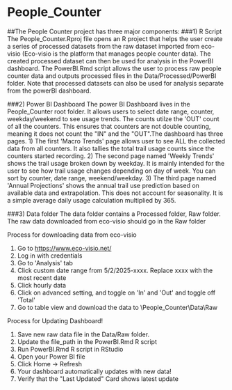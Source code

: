# People_Counter

##The People Counter project has three major components:
###1) R Script
	The People_Counter.Rproj file opens an R project that helps the user create a series of processed datasets from the raw dataset imported from eco-visio (Eco-visio is the platform that manages people counter data). The created processed dataset can then be used for analysis in the PowerBI dashboard. The PowerBI.Rmd script allows the user to process raw people counter data and outputs processed files in the Data/Processed/PowerBI folder. Note that processed datasets can also be used for analysis separate from the powerBI dashboard.

###2) Power BI Dashboard
	The power BI Dashboard lives in the People_Counter root folder. It allows users to select date range, counter, weekday/weekend to see usage trends. The counts utilze the 'OUT' count of all the counters. This ensures that counters are not double counting, meaning it does not count the "IN" and the "OUT".The dashboard has three pages.
	1) The first 'Macro Trends' page allows user to see ALL the collected data from all counters. It also tallies the total trail usage counts since the counters started recording.
	2) The second page named 'Weekly Trends' shows the trail usage broken down by weekday. It is mainly intended for the user to see how trail usage changes depending on day of week. You can sort by counter, date range, weekend/weekday.
	3) The third page named 'Annual Projections' shows the annual trail use prediction based on available data and extrapolation. This does not account for seasonality. It is a simple average daily usage calculation multiplied by 365.

###3) Data folder
	The data folder contains a Processed folder, Raw folder. The raw data downloaded from eco-visio should go in the Raw folder

Process for downloading data from eco-visio
1) Go to https://www.eco-visio.net/
2) Log in with credentials
3) Go to 'Analysis' tab
4) Click custom date range from 5/2/2025-xxxx. Replace xxxx with the most recent date
5) Click hourly data
6) Click on advanced setting, and toggle on 'In' and 'Out' and toggle off 'Total'
7) Go to table view and download the data to \People_Counter\Data\Raw

Process for Updating Dashboard!
1) Save new raw data file in the Data/Raw folder.
2) Update the file_path in the PowerBI.Rmd R script
3) Run PowerBI.Rmd R script in RStudio
4) Open your Power BI file
5) Click Home -> Refresh
6) Your dashboard automatically updates with new data!
7) Verify that the "Last Updated" Card shows latest update

